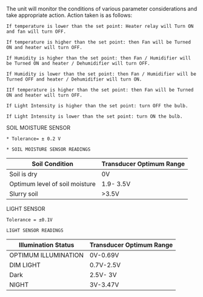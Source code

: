 The unit will monitor the conditions of various parameter considerations and take appropriate action. Action taken is as follows:

    If temperature is lower than the set point: Heater relay will Turn ON and fan will turn OFF.

    If temperature is higher than the set point: then Fan will be Turned ON and heater will turn OFF.

    If Humidity is higher than the set point: then Fan / Humidifier will be Turned ON and heater / Dehumidifier will turn OFF.

    If Humidity is lower than the set point: then Fan / Humidifier will be Turned OFF and heater / Dehumidifier will turn ON.

    IIf temperature is higher than the set point: then Fan will be Turned ON and heater will turn OFF.

    If Light Intensity is higher than the set point: turn OFF the bulb.

    If Light Intensity is lower than the set point: turn ON the bulb.


SOIL MOISTURE SENSOR

    * Tolerance= ± 0.2 V
         
    * SOIL MOISTURE SENSOR READINGS

| Soil Condition | Transducer Optimum Range |
| ------------- | ------------- |
| Soil is dry  | 0V  |
| Optimum level of soil moisture  | 1.9- 3.5V  |
| Slurry soil | >3.5V |


LIGHT SENSOR

    Tolerance = ±0.1V

    LIGHT SENSOR READINGS

| Illumination Status | Transducer Optimum Range |
| ------------- | ------------- |
| OPTIMUM ILLUMINATION  | 0V-0.69V  |
| DIM LIGHT  | 0.7V-2.5V  |
| Dark | 2.5V- 3V |
| NIGHT | 3V-3.47V |









